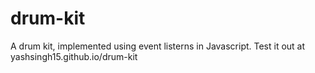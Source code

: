 # drum-kit
A drum kit, implemented using event listerns in Javascript. Test it out at yashsingh15.github.io/drum-kit
